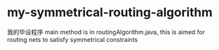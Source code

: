 # my-symmetrical-routing-algorithm
我的毕设程序
main method is in routingAlgorithm.java, this is aimed for routing nets to satisfy symmetrical constraints
